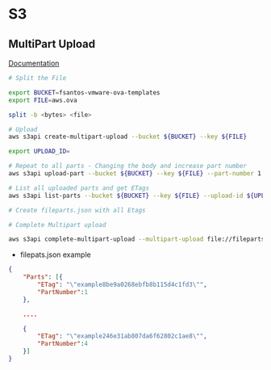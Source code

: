 # S3

## MultiPart Upload

[Documentation](https://aws.amazon.com/premiumsupport/knowledge-center/s3-multipart-upload-cli/)

```bash
# Split the File

export BUCKET=fsantos-vmware-ova-templates
export FILE=aws.ova

split -b <bytes> <file>

# Upload
aws s3api create-multipart-upload --bucket ${BUCKET} --key ${FILE}

export UPLOAD_ID=

# Repeat to all parts - Changing the body and increase part number
aws s3api upload-part --bucket ${BUCKET} --key ${FILE} --part-number 1 --body <file-part1> --upload-id ${UPLOAD_ID}

# List all uploaded parts and get ETags
aws s3api list-parts --bucket ${BUCKET} --key ${FILE} --upload-id ${UPLOAD_ID}

# Create fileparts.json with all Etags

# Complete Multipart upload

aws s3api complete-multipart-upload --multipart-upload file://fileparts.json --bucket ${BUCKET} --key ${FILE} --upload-id ${UPLOAD_ID}
```

* filepats.json example

```json
{
    "Parts": [{
        "ETag": "\"example8be9a0268ebfb8b115d4c1fd3\"",
        "PartNumber":1
    },

    ....

    {
        "ETag": "\"example246e31ab807da6f62802c1ae8\"",
        "PartNumber":4
    }]
}
```
